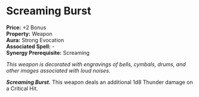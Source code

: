 # Screaming Burst

**Price:** +2 Bonus  
**Property:** Weapon  
**Aura:** Strong Evocation  
**Associated Spell:** -  
**Synergy Prerequisite:** Screaming

*This weapon is decorated with engravings of bells, cymbals, drums, and other images associated with loud noises.*

***Screaming Burst.*** This weapon deals an additional 1d8 Thunder damage on a Critical Hit.